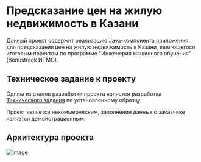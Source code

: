 # Предсказание цен на жилую недвижимость в Казани

Данный проект содержит реализацию Java-компонента приложения для предсказания цен на жилую недвижимость в Казани, являющегося итоговым проектом по программе "Инженерия машинного обучения" (Bonustrack ИТМО).

## Техническое задание к проекту

Одним из этапов разработки проекта является разработка [Технического задания](Проект_ТЗ_Кравцова_К_В.pdf) по установленному образцу.

Проект является некоммерческим, заполнение данных о заказчике является демонстрационным.

## Архитектура проекта

![image](https://github.com/user-attachments/assets/50171613-9dad-4f70-b69f-6ae4d9f9099a)
